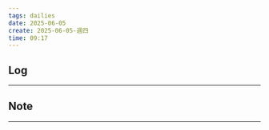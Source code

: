 ```yaml
---
tags: dailies  
date: 2025-06-05
create: 2025-06-05-週四
time: 09:17
---
```

## Log
---


## Note
---

